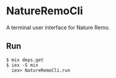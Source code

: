 # NatureRemoCli

A terminal user interface for Nature Remo.

## Run

```
$ mix deps.get
$ iex -S mix
  iex> NatureRemoCli.run
```